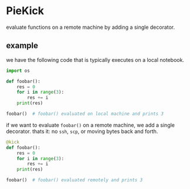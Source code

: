 # PieKick
evaluate functions on a remote machine by adding a single decorator.

## example
we have the following code that is typically executes on a local notebook. 
```python
import os

def foobar():
    res = 0
    for i in range(3):
        res += i
    print(res)

foobar()  # foobar() evaluated on local machine and prints 3
```

if we want to evaluate `foobar()` on a remote machine, we add a single decorator. thats it: no `ssh`, `scp`, or moving bytes back and forth.
```python
@kick
def foobar():
    res = 0
    for i in range(3):
        res += i
    print(res)

foobar()  # foobar() evaluated remotely and prints 3
```
